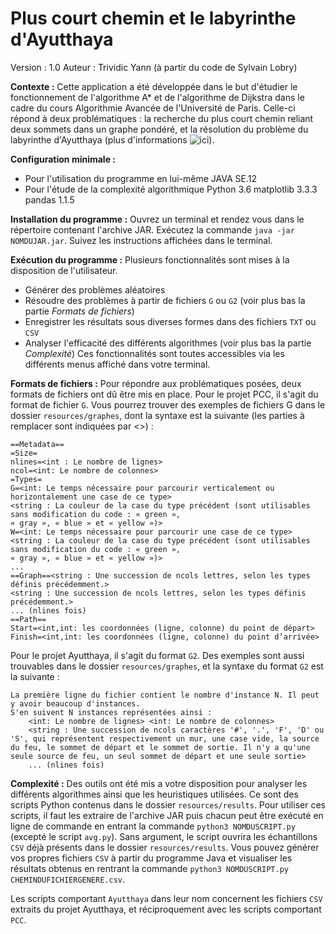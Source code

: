 # Plus court chemin et le labyrinthe d'Ayutthaya

Version : 1.0 
Auteur : Trividic Yann (à partir du code de Sylvain Lobry)

**Contexte :**
Cette application a été développée dans le but d'étudier le fonctionnement de l'algorithme A* et de l'algorithme de Dijkstra dans le cadre du cours Algorithmie Avancée de l'Université de Paris. Celle-ci répond à deux problématiques : la recherche du plus court chemin reliant deux sommets dans un graphe pondéré, et la résolution du problème du labyrinthe d'Ayutthaya (plus d'informations ![ici](https://www.urionlinejudge.com.br/judge/en/problems/view/1883)).

**Configuration minimale :**
- Pour l'utilisation du programme en lui-même
	JAVA SE.12
- Pour l'étude de la complexité algorithmique
	Python 3.6
	matplotlib 3.3.3
	pandas 1.1.5

**Installation du programme :**
Ouvrez un terminal et rendez vous dans le répertoire contenant l'archive JAR. Exécutez la commande `java -jar NOMDUJAR.jar`. Suivez les instructions affichées dans le terminal.

**Exécution du programme :**
Plusieurs fonctionnalités sont mises à la disposition de l'utilisateur.
- Générer des problèmes aléatoires
- Résoudre des problèmes à partir de fichiers `G` ou `G2` (voir plus bas la partie *Formats de fichiers*)
- Enregistrer les résultats sous diverses formes dans des fichiers `TXT` ou `CSV`
- Analyser l'efficacité des différents algorithmes (voir plus bas la partie *Complexité*)
Ces fonctionnalités sont toutes accessibles via les différents menus affiché dans votre terminal.

**Formats de fichiers :**
Pour répondre aux problématiques posées, deux formats de fichiers ont dû être mis en place. 
Pour le projet PCC, il s'agit du format de fichier `G`. Vous pourrez trouver des exemples de fichiers G dans le dossier `resources/graphes`, dont la syntaxe est la suivante (les parties à remplacer sont indiquées par <>) :

	==Metadata==
	=Size=
	nlines=<int : Le nombre de lignes>
	ncol=<int: Le nombre de colonnes>
	=Types=
	G=<int: Le temps nécessaire pour parcourir verticalement ou horizontalement une case de ce type>
	<string : La couleur de la case du type précédent (sont utilisables sans modification du code : « green »,
	« gray », « blue » et « yellow »)>
	W=<int: Le temps nécessaire pour parcourir une case de ce type>
	<string : La couleur de la case du type précédent (sont utilisables sans modification du code : « green »,
	« gray », « blue » et « yellow »)>
	...
	==Graph==<string : Une succession de ncols lettres, selon les types définis précédemment.>
	<string : Une succession de ncols lettres, selon les types définis précédemment.>
	... (nlines fois)
	==Path==
	Start=<int,int: les coordonnées (ligne, colonne) du point de départ>
	Finish=<int,int: les coordonnées (ligne, colonne) du point d’arrivée>

Pour le projet Ayutthaya, il s'agit du format `G2`. Des exemples sont aussi trouvables dans le dossier `resources/graphes`, et la syntaxe du format `G2` est la suivante :

	La première ligne du fichier contient le nombre d'instance N. Il peut y avoir beaucoup d'instances.
	S'en suivent N instances représentées ainsi : 
		<int: Le nombre de lignes> <int: Le nombre de colonnes>
		<string : Une succession de ncols caractères '#', '.', 'F', 'D' ou 'S', qui représentent respectivement un mur, une case vide, la source du feu, le sommet de départ et le sommet de sortie. Il n'y a qu'une seule source de feu, un seul sommet de départ et une seule sortie>
		... (nlines fois)

**Complexité :**
Des outils ont été mis a votre disposition pour analyser les différents algorithmes ainsi que les heuristiques utilisées. Ce sont des scripts Python contenus dans le dossier `resources/results`. Pour utiliser ces scripts, il faut les extraire de l'archive JAR puis chacun peut être exécuté en ligne de commande en entrant la commande `python3 NOMDUSCRIPT.py` (excepté le script `avg.py`). Sans argument, le script ouvrira les échantillons `CSV` déjà présents dans le dossier `resources/results`. Vous pouvez générer vos propres fichiers `CSV` à partir du programme Java et visualiser les résultats obtenus en rentrant la commande `python3 NOMDUSCRIPT.py CHEMINDUFICHIERGENERE.csv`.

Les scripts comportant `Ayutthaya` dans leur nom concernent les fichiers `CSV` extraits du projet Ayutthaya, et réciproquement avec les scripts comportant `PCC`.